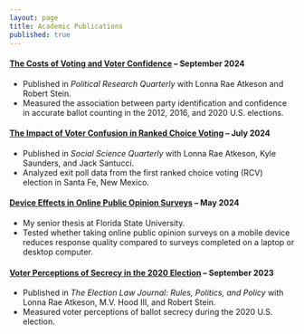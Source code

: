 ```yaml
---
layout: page
title: Academic Publications
published: true
---
```


#### [The Costs of Voting and Voter Confidence](https://doi.org/10.1177/10659129241283169) – September 2024
- Published in *Political Research Quarterly* with Lonna Rae Atkeson and Robert Stein.
- Measured the association between party identification and confidence in accurate ballot counting in the 2012, 2016, and 2020 U.S. elections.

#### [The Impact of Voter Confusion in Ranked Choice Voting](https://doi.org/10.1089/elj.2022.0064) – July 2024
- Published in *Social Science Quarterly* with Lonna Rae Atkeson, Kyle Saunders, and Jack Santucci.
- Analyzed exit poll data from the first ranked choice voting (RCV) election in Santa Fe, New Mexico.

#### [Device Effects in Online Public Opinion Surveys](https://www.dropbox.com/scl/fi/0yuacvlc9lhitog7ib7ey/Thesis-20.pdf?rlkey=fx52mqhhdcp4cak7tnxqkad2d&e=1&st=k8x503xh&dl=0) – May 2024
- My senior thesis at Florida State University. 
- Tested whether taking online public opinion surveys on a mobile device reduces response quality compared to surveys completed on a laptop or desktop computer.

#### [Voter Perceptions of Secrecy in the 2020 Election](https://doi.org/10.1089/elj.2022.0064) – September 2023
- Published in *The Election Law Journal: Rules, Politics, and Policy* with Lonna Rae Atkeson, M.V. Hood III, and Robert Stein.
- Measured voter perceptions of ballot secrecy during the 2020 U.S. election. 
